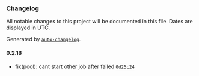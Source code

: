 ### Changelog

All notable changes to this project will be documented in this file. Dates are displayed in UTC.

Generated by [`auto-changelog`](https://github.com/CookPete/auto-changelog).

#### 0.2.18

- fix(pool): cant start other job after failed [`0d25c24`](https://github.com/tctien342/comfyui-sdk/commit/0d25c2457cf36e92417ed69d2896d193297ff1f2)
